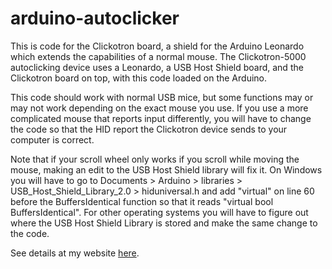 # arduino-autoclicker

This is code for the Clickotron board, a shield for the Arduino Leonardo which extends the capabilities of a normal mouse. The Clickotron-5000 autoclicking device uses a Leonardo, a USB Host Shield board, and the Clickotron board on top, with this code loaded on the Arduino.

This code should work with normal USB mice, but some functions may or may not work depending on the exact mouse you use. If you use a more complicated mouse that reports input differently, you will have to change the code so that the HID report the Clickotron device sends to your computer is correct.

Note that if your scroll wheel only works if you scroll while moving the mouse, making an edit to the USB Host Shield library will fix it. On Windows you will have to go to Documents > Arduino > libraries > USB_Host_Shield_Library_2.0 > hiduniversal.h and add "virtual" on line 60 before the BuffersIdentical function so that it reads "virtual bool BuffersIdentical". For other operating systems you will have to figure out where the USB Host Shield Library is stored and make the same change to the code.

See details at my website [here](https://www.ramseyboyce.com/projects/arduino_autoclicker).
